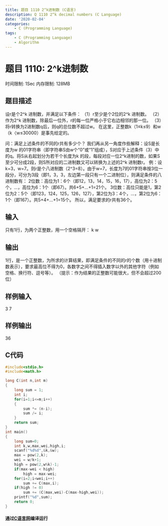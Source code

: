 ```yaml
---
title: 题目 1110 2^k进制数 (C语言)
description: Q 1110 2^k decimal numbers (C Language)
date: '2020-02-04'
categories:
    - C (Programming Language)
tags:
    - C (Programming Language)
    - Algorithm
---
```


# 题目 1110: 2^k进制数
时间限制: 1Sec 内存限制: 128MB
## 题目描述
设r是个2^k 进制数，并满足以下条件：
（1）r至少是个2位的2^k 进制数。
（2）作为2^k 进制数，除最后一位外，r的每一位严格小于它右边相邻的那一位。
（3）将r转换为2进制数q后，则q的总位数不超过w。
在这里，正整数k（1≤k≤9）和w（k〈w≤30000）是事先给定的。

问：满足上述条件的不同的r共有多少个？
我们再从另一角度作些解释：设S是长度为w 的01字符串（即字符串S由w个“0”或“1”组成），S对应于上述条件（3）中的q。将S从右起划分为若干个长度为k 的段，每段对应一位2^k进制的数，如果S至少可分成2段，则S所对应的二进制数又可以转换为上述的2^k 进制数r。
例：设k=3，w=7。则r是个八进制数（2^3=8）。由于w=7，长度为7的01字符串按3位一段分，可分为3段（即1，3，3，左边第一段只有一个二进制位），则满足条件的八进制数有：
2位数：高位为1：6个（即12，13，14，15，16，17），高位为2：5个，…，高位为6：1个（即67）。共6+5+…+1=21个。
3位数：高位只能是1，第2位为2：5个（即123，124，125，126，127），第2位为3：4个，…，第2位为6：1个（即167）。共5+4+…+1=15个。
所以，满足要求的r共有36个。
## 输入
只有1行，为两个正整数，用一个空格隔开：
k w
## 输出
1行，是一个正整数，为所求的计算结果，即满足条件的不同的r的个数（用十进制数表示），要求最高位不得为0，各数字之间不得插入数字以外的其他字符（例如空格、换行符、逗号等）。
（提示：作为结果的正整数可能很大，但不会超过200位）
## 样例输入
3  7
## 样例输出
36
## C代码
```c
#include<stdio.h>
#include<math.h>

long C(int n,int m)
{
	long sum = 1;
	int i;
	for(i=1;i<=m;i++)
	{
		sum *= (n-i);
		sum /= i;
	}
	return sum;
}
int main()
{
	long sum=0;
    int k,w,max,wei,high,i;
    scanf("%d%d",&k,&w);
    max = pow(2,k);
    wei = w/k+1;
    high = pow(2,w%k)-1;
    if(max-wei < high)
    	high = max-wei;
    for(i=2;i<wei;i++)
    	sum += C(max,i);
    if(high != 0)
    	sum += (C(max,wei)-C(max-high,wei));
    printf("%d",sum);
    return 0;
}
```
#### 通过[C语言网](https://www.dotcpp.com/)编译运行